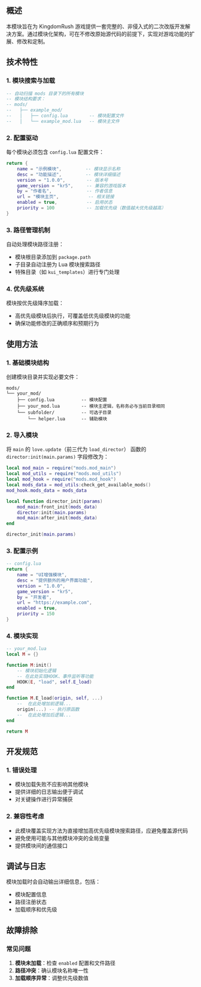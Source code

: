 ## 概述

本模块旨在为 KingdomRush 游戏提供一套完整的、非侵入式的二次改版开发解决方案。通过模块化架构，可在不修改原始源代码的前提下，实现对游戏功能的扩展、修改和定制。

## 技术特性

### 1. 模块搜索与加载
```lua
-- 自动扫描 mods 目录下的所有模块
-- 模块结构要求：
-- mods/
--   ├── example_mod/
--   │   ├── config.lua        -- 模块配置文件
--   │   └── example_mod.lua   -- 模块主文件
```

### 2. 配置驱动
每个模块必须包含 `config.lua` 配置文件：
```lua
return {
    name = "示例模块",         -- 模块显示名称
    desc = "功能描述",         -- 模块详细描述
    version = "1.0.0",        -- 版本号
    game_version = "kr5",	  -- 兼容的游戏版本
    by = "作者名",             -- 作者信息
    url = "模块主页",           -- 相关链接
    enabled = true,           -- 启用状态
    priority = 100            -- 加载优先级（数值越大优先级越高）
}
```

### 3. 路径管理机制
自动处理模块路径注册：
- 模块根目录添加到 `package.path`
- 子目录自动注册为 Lua 模块搜索路径
- 特殊目录（如 `kui_templates`）进行专门处理

### 4. 优先级系统
模块按优先级降序加载：
- 高优先级模块后执行，可覆盖低优先级模块的功能
- 确保功能修改的正确顺序和预期行为

## 使用方法

### 1. 基础模块结构
创建模块目录并实现必要文件：

```
mods/
└── your_mod/
    ├── config.lua          -- 模块配置
    ├── your_mod.lua        -- 模块主逻辑，名称务必与当前目录相同
    └── subfolder/          -- 可选子目录
        └── helper.lua      -- 辅助模块
```

### 2. 导入模块
将 `main` 的 `love.update`（前三代为 `load_director`） 函数的 `director:init(main.params)` 字段修改为：
```lua
local mod_main = require("mods.mod_main")
local mod_utils = require("mods.mod_utils")
local mod_hook = require("mods.mod_hook")
local mods_data = mod_utils:check_get_available_mods()
mod_hook.mods_data = mods_data

local function director_init(params)
    mod_main:front_init(mods_data)
    director:init(main.params)
    mod_main:after_init(mods_data)
end

director_init(main.params)
```

### 3. 配置示例
```lua
-- config.lua
return {
    name = "UI增强模块",
    desc = "提供额外的用户界面功能",
    version = "1.0.0",
    game_version = "kr5",
    by = "开发者",
    url = "https://example.com",
    enabled = true,
    priority = 150
}
```

### 4. 模块实现
```lua
-- your_mod.lua
local M = {}

function M:init()
    -- 模块初始化逻辑
    -- 在此处实现HOOK、事件监听等功能
    HOOK(E, "load", self.E_load)
end

function M.E_load(origin, self, ...)
	--	在此处增加前逻辑...
	origin(...)	-- 执行原函数
	--	在此处增加后逻辑...
end

return M
```

## 开发规范

### 1. 错误处理
- 模块加载失败不应影响其他模块
- 提供详细的日志输出便于调试
- 对关键操作进行异常捕获

### 2. 兼容性考虑
- 此模块覆盖实现方法为直接增加高优先级模块搜索路径，应避免覆盖源代码
- 避免使用可能与其他模块冲突的全局变量
- 提供模块间的通信接口

## 调试与日志
模块加载时会自动输出详细信息，包括：
- 模块配置信息
- 路径注册状态
- 加载顺序和优先级

## 故障排除

### 常见问题
1. **模块未加载**：检查 `enabled` 配置和文件路径
2. **路径冲突**：确认模块名称唯一性
3. **加载顺序异常**：调整优先级数值

